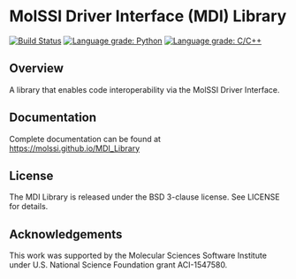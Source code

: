MolSSI Driver Interface (MDI) Library
=====================================

[![Build Status](https://travis-ci.org/MolSSI/MDI_Library.svg?branch=master)](https://travis-ci.org/MolSSI/MDI_Library)
[![Language grade: Python](https://img.shields.io/lgtm/grade/python/g/MolSSI/MDI_Library.svg?logo=lgtm&logoWidth=18)](https://lgtm.com/projects/g/MolSSI/MDI_Library/context:python)
[![Language grade: C/C++](https://img.shields.io/lgtm/grade/cpp/g/MolSSI/MDI_Library.svg?logo=lgtm&logoWidth=18)](https://lgtm.com/projects/g/MolSSI/MDI_Library/context:cpp)

## Overview

A library that enables code interoperability via the MolSSI Driver Interface.

## Documentation

Complete documentation can be found at https://molssi.github.io/MDI_Library

## License

The MDI Library is released under the BSD 3-clause license. See LICENSE for details.

## Acknowledgements

This work was supported by the Molecular Sciences Software Institute under U.S. National Science Foundation grant ACI-1547580.
